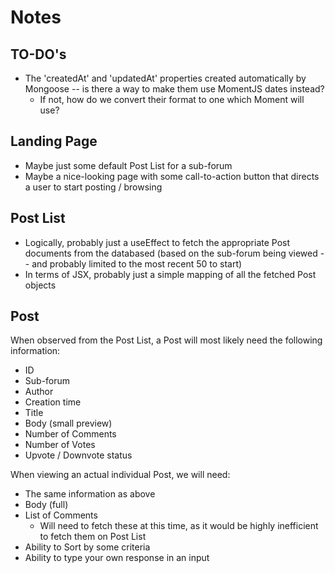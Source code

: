 # Notes

## TO-DO's

- The 'createdAt' and 'updatedAt' properties created automatically by Mongoose -- is there a way to make them use MomentJS dates instead?
  - If not, how do we convert their format to one which Moment will use?

## Landing Page

- Maybe just some default Post List for a sub-forum
- Maybe a nice-looking page with some call-to-action button that directs a user to start posting / browsing

## Post List

- Logically, probably just a useEffect to fetch the appropriate Post documents from the databased (based on the sub-forum being viewed -- and probably limited to the most recent 50 to start)
- In terms of JSX, probably just a simple mapping of all the fetched Post objects

## Post

When observed from the Post List, a Post will most likely need the following information:

- ID
- Sub-forum
- Author
- Creation time
- Title
- Body (small preview)
- Number of Comments
- Number of Votes
- Upvote / Downvote status

When viewing an actual individual Post, we will need:

- The same information as above
- Body (full)
- List of Comments
  - Will need to fetch these at this time, as it would be highly inefficient to fetch them on Post List
- Ability to Sort by some criteria
- Ability to type your own response in an input
